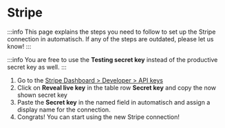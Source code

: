 # Stripe

:::info
This page explains the steps you need to follow to set up the Stripe connection in automatisch. If any of the steps are outdated, please let us know!
:::

:::info
You are free to use the **Testing secret key** instead of the productive secret key as well.
:::

1. Go to the [Stripe Dashboard > Developer > API keys](https://dashboard.stripe.com/apikeys)
2. Click on **Reveal live key** in the table row **Secret key** and copy the now shown secret key
3. Paste the **Secret key** in the named field in automatisch and assign a display name for the connection.
4. Congrats! You can start using the new Stripe connection!
